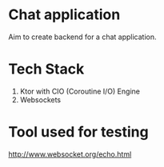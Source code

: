# Chat application
Aim to create backend for a chat application.

# Tech Stack 
  1. Ktor with CIO (Coroutine I/O) Engine
  2. Websockets
  
# Tool used for testing 
http://www.websocket.org/echo.html
